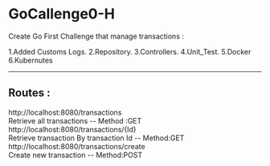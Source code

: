 # GoCallenge0-H
Create Go First Challenge that manage transactions :

1.Added Customs Logs.
2.Repository.
3.Controllers.
4.Unit_Test.
5.Docker
6.Kubernutes

-------------------------------------------------------------------
Routes :
---------

http://localhost:8080/transactions         
Retrieve all transactions -- Method :GET
http://localhost:8080/transactions/{Id}    
Retrieve transaction By transaction Id -- Method:GET
http://localhost:8080/transactions/create  
Create new transaction -- Method:POST

